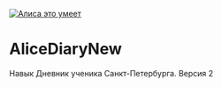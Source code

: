 <a href="https://dialogs.yandex.ru/store/skills/b8a33e52-cifrovoj-dnevnik?utm_source=site&utm_medium=badge&utm_campaign=v1&utm_term=d1" target="_blank"><img alt="Алиса это умеет" src="https://dialogs.s3.yandex.net/badges/v1-term1.svg"/></a>

# AliceDiaryNew
Навык Дневник ученика Санкт-Петербурга. Версия 2
